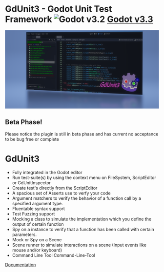 
# GdUnit3 - Godot Unit Test Framework ![Godot v3.2](https://img.shields.io/badge/Godot-v3.2-%23478cbf?logo=godot-engine&logoColor=white) [Godot v3.3](https://img.shields.io/badge/Godot-v3.3-%23478cbf?logo=godot-engine&logoColor=white)
![GdUnit3 Unit Test Framework](.//addons/gdUnit3/GdUnit3Banner.png)

## Beta Phase!
Please notice the plugin is still in beta phase and has current no acceptance to be bug free or complete

# GdUnit3
* Fully integrated in the Godot editor
* Run test-suite(s) by using the context menu on FileSystem, ScriptEditor or GdUnitInspector
* Create test's directly from the ScriptEditor
* A spacious set of Asserts use to verfy your code
* Argument matchers to verify the behavior of a function call by a specified argument type.
* Fluentable syntax support
* Test Fuzzing support
* Mocking a class to simulate the implementation which you define the output of certain function
* Spy on a instance to verify that a function has been called with certain parameters.
* Mock or Spy on a Scene
* Scene runner to simulate interactions on a scene (Input events like mouse and/or keyboard)
* Command Line Tool Command-Line-Tool

[Documentation](https://github.com/MikeSchulze/gdUnit3/wiki)

